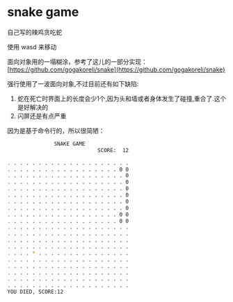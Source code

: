 # snake game
自己写的辣鸡贪吃蛇

使用 wasd 来移动

面向对象用的一塌糊涂，参考了这儿的一部分实现：[https://github.com/gogakoreli/snake](https://github.com/gogakoreli/snake)

强行使用了一波面向对象,不过目前还有如下缺陷:
1. 蛇在死亡时界面上的长度会少1个,因为头和墙或者身体发生了碰撞,重合了.这个是好解决的
2. 闪屏还是有点严重

因为是基于命令行的，所以很简陋：
```bash
               SNAKE GAME
                             SCORE:  12

. . . . . . . . . . . . . . . . . . . . 
. . . . . . . . . . . . . . . . . . 0 0 
. . . . . . . . . . . . . . . . . . . 0 
. . . . . . . . . . . . . . . . . . . 0 
. . . . . . . . . . . . . . . . . . . 0 
. . . . . . . . . . . . . . . . . . . 0 
. . . . . . . . . . . . . . . . . . . 0 
. . . . . . . . . . . . . . . . . . . 0 
. . . . . . . . . . . . . . . . . . 0 0 
. . . . . . . . . . . . . . . . . . 0 0 
. . . . . . . . . . . . . . . . . . . . 
. . . . . . . . . . . . . . . . . . . . 
. . . . . . . . . . . . . . . . . . . . 
. . . . . . . . . . . . . . . . . . . . 
. . . . * . . . . . . . . . . . . . . . 
. . . . . . . . . . . . . . . . . . . . 
. . . . . . . . . . . . . . . . . . . . 
. . . . . . . . . . . . . . . . . . . . 
. . . . . . . . . . . . . . . . . . . . 
. . . . . . . . . . . . . . . . . . . . 
YOU DIED, SCORE:12
```
